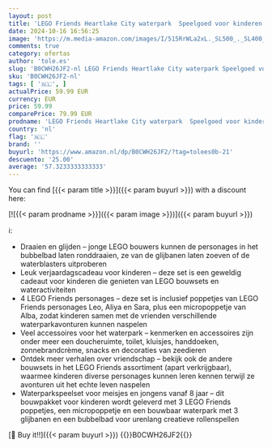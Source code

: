 ```yaml
---
layout: post
title: 'LEGO Friends Heartlake City waterpark  Speelgoed voor kinderen vanaf 8 jaar met 3 Poppetjes  een Micropoppetje  3 Glijbanen en een Bubbelbad  Rollenspel Cadeau voor Meisjes en Jongens 42630'
date: 2024-10-16 16:56:25
image: 'https://m.media-amazon.com/images/I/515RrWLa2xL._SL500_._SL400_.jpg'
comments: true
category: ofertas
author: 'tole.es'
slug: 'B0CWH26JF2-nl LEGO Friends Heartlake City waterpark Speelgoed voor...'
sku: 'B0CWH26JF2-nl'
tags: [ '🇳🇱', ]
actualPrice: 59.99 EUR
currency: EUR
price: 59.99
comparePrice: 79.99 EUR
prodname: 'LEGO Friends Heartlake City waterpark  Speelgoed voor kinderen vanaf 8 jaar met 3 Poppetjes  een Micropoppetje  3 Glijbanen en een Bubbelbad  Rollenspel Cadeau voor Meisjes en Jongens 42630'
country: 'nl'
flag: '🇳🇱'
brand: ''
buyurl: 'https://www.amazon.nl/dp/B0CWH26JF2/?tag=tolees0b-21'
descuento: '25.00'
average: '57.3233333333333'
---
```


You can find [{{< param title >}}]({{< param buyurl >}}) with a discount here:

[![{{< param prodname >}}]({{< param image >}})]({{< param buyurl >}})

ℹ️:

- Draaien en glijden – jonge LEGO bouwers kunnen de personages in het bubbelbad laten ronddraaien, ze van de glijbanen laten zoeven of de waterblasters uitproberen
- Leuk verjaardagscadeau voor kinderen – deze set is een geweldig cadeaut voor kinderen die genieten van LEGO bouwsets en wateractiviteiten
- 4 LEGO Friends personages – deze set is inclusief poppetjes van LEGO Friends personages Leo, Aliya en Sara, plus een micropoppetje van Alba, zodat kinderen samen met de vrienden verschillende waterparkavonturen kunnen naspelen
- Veel accessoires voor het waterpark – kenmerken en accessoires zijn onder meer een doucheruimte, toilet, kluisjes, handdoeken, zonnebrandcrème, snacks en decoraties van zeedieren
- Ontdek meer verhalen over vriendschap – bekijk ook de andere bouwsets in het LEGO Friends assortiment (apart verkrijgbaar), waarmee kinderen diverse personages kunnen leren kennen terwijl ze avonturen uit het echte leven naspelen
- Waterparkspeelset voor meisjes en jongens vanaf 8 jaar – dit bouwpakket voor kinderen wordt geleverd met 3 LEGO Friends poppetjes, een micropoppetje en een bouwbaar waterpark met 3 glijbanen en een bubbelbad voor urenlang creatieve rollenspellen

[🛒 Buy it!!]({{< param buyurl >}})
{{<world>}}B0CWH26JF2{{</world>}}
